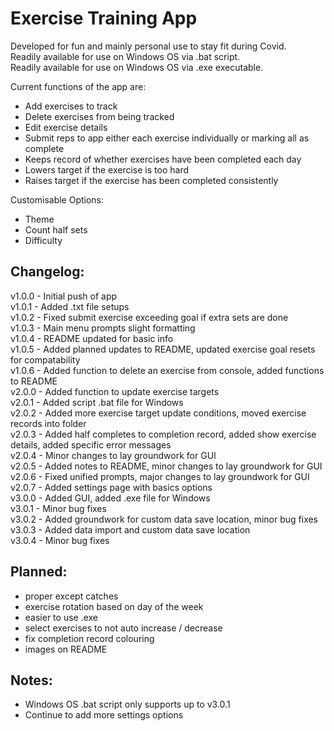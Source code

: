# Exercise Training App
Developed for fun and mainly personal use to stay fit during Covid.  
Readily available for use on Windows OS via .bat script.  
Readily available for use on Windows OS via .exe executable.  
  
Current functions of the app are:  
- Add exercises to track  
- Delete exercises from being tracked  
- Edit exercise details  
- Submit reps to app either each exercise individually or marking all as complete  
- Keeps record of whether exercises have been completed each day  
- Lowers target if the exercise is too hard  
- Raises target if the exercise has been completed consistently  
  
Customisable Options:  
- Theme  
- Count half sets  
- Difficulty  
## Changelog:
v1.0.0 - Initial push of app  
v1.0.1 - Added .txt file setups  
v1.0.2 - Fixed submit exercise exceeding goal if extra sets are done  
v1.0.3 - Main menu prompts slight formatting  
v1.0.4 - README updated for basic info  
v1.0.5 - Added planned updates to README, updated exercise goal resets for compatability  
v1.0.6 - Added function to delete an exercise from console, added functions to README  
v2.0.0 - Added function to update exercise targets  
v2.0.1 - Added script .bat file for Windows  
v2.0.2 - Added more exercise target update conditions, moved exercise records into folder  
v2.0.3 - Added half completes to completion record, added show exercise details, added specific error messages  
v2.0.4 - Minor changes to lay groundwork for GUI  
v2.0.5 - Added notes to README, minor changes to lay groundwork for GUI  
v2.0.6 - Fixed unified prompts, major changes to lay groundwork for GUI  
v2.0.7 - Added settings page with basics options  
v3.0.0 - Added GUI, added .exe file for Windows  
v3.0.1 - Minor bug fixes  
v3.0.2 - Added groundwork for custom data save location, minor bug fixes  
v3.0.3 - Added data import and custom data save location  
v3.0.4 - Minor bug fixes
## Planned:
- proper except catches  
- exercise rotation based on day of the week  
- easier to use .exe  
- select exercises to not auto increase / decrease  
- fix completion record colouring  
- images on README  
## Notes:
- Windows OS .bat script only supports up to v3.0.1  
- Continue to add more settings options  